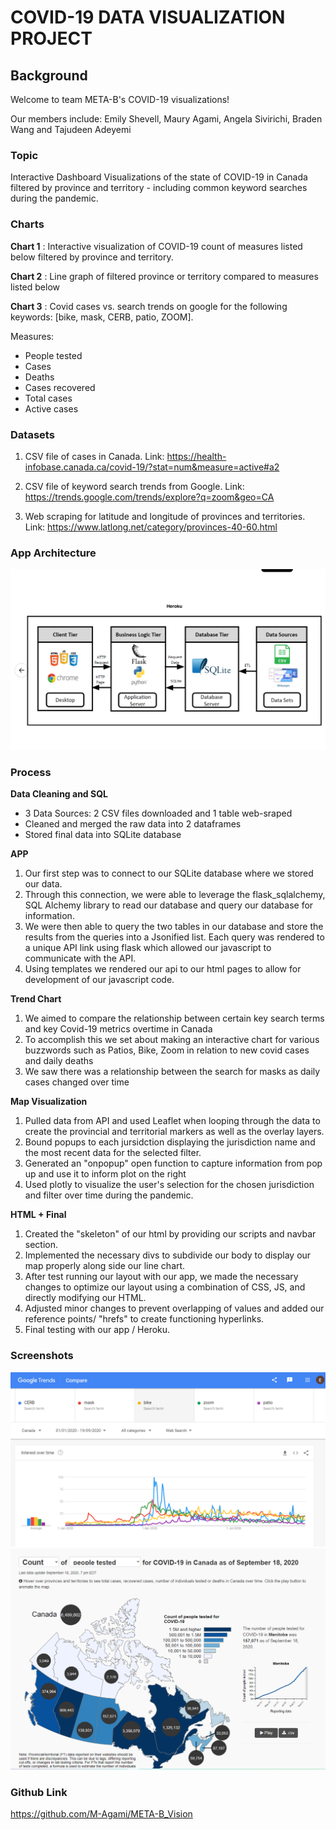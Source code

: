 # COVID-19 DATA VISUALIZATION PROJECT

## Background

Welcome to team META-B's COVID-19 visualizations! 

Our members include: Emily Shevell, Maury Agami, Angela Sivirichi, Braden Wang and Tajudeen Adeyemi 

### Topic 
Interactive Dashboard Visualizations of the state of COVID-19 in Canada filtered by province and territory - including common keyword searches during the pandemic. 


### Charts

**Chart 1** : Interactive visualization of COVID-19 count of measures listed below filtered by province and territory.

**Chart 2** : Line graph of filtered province or territory compared to measures listed below


**Chart 3** : Covid cases vs. search trends on google for the following keywords: [bike, mask, CERB, patio, ZOOM].

Measures: 
* People tested
* Cases
* Deaths
* Cases recovered
* Total cases
* Active cases


### Datasets

1. CSV file of cases in Canada. Link: https://health-infobase.canada.ca/covid-19/?stat=num&measure=active#a2

2. CSV file of keyword search trends from Google. 
Link: https://trends.google.com/trends/explore?q=zoom&geo=CA

3. Web scraping for latitude and longitude of provinces and territories. 
Link:  https://www.latlong.net/category/provinces-40-60.html

### App Architecture 

<img src = "images/app_architecture.png" >

### Process 

**Data Cleaning and SQL**
* 3 Data Sources: 2 CSV files downloaded and 1 table web-sraped 
* Cleaned and merged the raw data into 2 dataframes 
* Stored final data into SQLite database

**APP**

1. Our first step was to connect to our SQLite database where we stored our data.
2. Through this connection, we were able to leverage the flask_sqlalchemy, SQL Alchemy library to read our database and query our database for information.
3. We were then able to query the two tables in our database and store the results from the queries into a Jsonified list. Each query was rendered to a unique API link using flask which allowed our javascript to communicate with the API. 
4. Using templates we rendered our api to our html pages to allow for development of our javascript code.

**Trend Chart**
1. We aimed to compare the relationship between certain key search terms and key Covid-19 metrics overtime in Canada
2. To accomplish this we set about making an interactive chart for various buzzwords such as Patios, Bike, Zoom in relation to new covid cases and daily deaths
3. We saw there was a relationship between the search for masks as daily cases changed over time

**Map Visualization**
1. Pulled data from API and used Leaflet when looping through the data to create the provincial and territorial markers as well as the overlay layers. 
2. Bound popups to each jursidction displaying the jurisdiction name and the most recent data for the selected filter.
3. Generated an "onpopup" open function to capture information from pop up and use it to inform plot on the right 
4. Used plotly to visualize the user's selection for the chosen jurisdiction and filter over time during the pandemic.


**HTML + Final**

1. Created the "skeleton" of our html by providing our scripts and navbar section.
2. Implemented the necessary divs to subdivide our body to display our map properly along side our line chart.
3. After test running our layout with our app, we made the necessary changes to optimize our layout using a combination of CSS, JS, and directly modifying our HTML.
4. Adjusted minor changes to prevent overlapping of values and added our reference points/ "hrefs" to create functioning hyperlinks.
5. Final testing with our app / Heroku.


### Screenshots 

<img src = "images/googletrends.PNG" >
<img src = "images/covidcasesvisual.PNG" >

### Github Link

https://github.com/M-Agami/META-B_Vision


